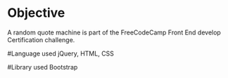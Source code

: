 # Objective
A random quote machine is part of the FreeCodeCamp Front End develop Certification challenge.

#Language used
jQuery, HTML, CSS

#Library used
Bootstrap
